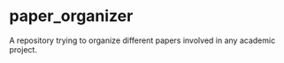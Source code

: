 # paper_organizer
A repository trying to organize different papers involved in any academic project.
